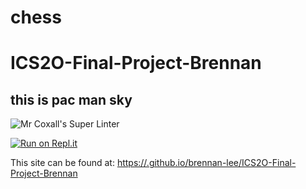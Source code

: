 # chess
# ICS2O-Final-Project-Brennan

## this is pac man sky

![Mr Coxall's Super Linter](https://github.com/brennan-lee/ICS2O-Final-Project-Brennan/workflows/Mr%20Coxall's%20Super%20Linter/badge.svg)

[![Run on Repl.it](https://repl.it/badge/github/brennan-lee/ICS2O-Final-Project-Brennan)](https://repl.it/github/brennan-lee/ICS2O-Final-Project-Brennan)

This site can be found at: [https://.github.io/brennan-lee/ICS2O-Final-Project-Brennan](https://brennan-lee.github.io/ICS2O-Final-Project-Brennan)
